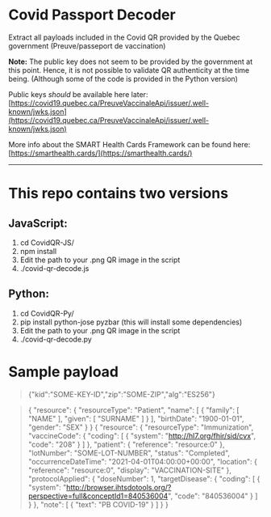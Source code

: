 # Covid Passport Decoder #

Extract all payloads included in the Covid QR provided by the Quebec government (Preuve/passeport de vaccination) 

**Note:** The public key does not seem to be provided by the government at this point.
Hence, it is not possible to validate QR authenticity at the time being. (Although some of the code is provided in the Python version)

Public keys *should* be available here later: 
[https://covid19.quebec.ca/PreuveVaccinaleApi/issuer/.well-known/jwks.json](https://covid19.quebec.ca/PreuveVaccinaleApi/issuer/.well-known/jwks.json)

More info about the SMART Health Cards Framework can be found here:
[https://smarthealth.cards/](https://smarthealth.cards/)

---

# This repo contains two versions #
## JavaScript: ##
1. cd CovidQR-JS/
2. npm install
3. Edit the path to your .png QR image in the script
4. ./covid-qr-decode.js


## Python: ##
1. cd CovidQR-Py/
2. pip install python-jose pyzbar (this will install some dependencies)
3. Edit the path to your .png QR image in the script
4. ./covid-qr-decode.py

# Sample payload #
> {"kid":"SOME-KEY-ID","zip":"SOME-ZIP","alg":"ES256"}

>{
  "resource": {
    "resourceType": "Patient",
    "name": [
      {
        "family": [
          "NAME"
        ],
        "given": [
          "SURNAME"
        ]
      }
    ],
    "birthDate": "1900-01-01",
    "gender": "SEX"
  }
}
{
  "resource": {
    "resourceType": "Immunization",
    "vaccineCode": {
      "coding": [
        {
          "system": "http://hl7.org/fhir/sid/cvx",
          "code": "208"
        }
      ]
    },
    "patient": {
      "reference": "resource:0"
    },
    "lotNumber": "SOME-LOT-NUMBER",
    "status": "Completed",
    "occurrenceDateTime": "2021-04-01T04:00:00+00:00",
    "location": {
      "reference": "resource:0",
      "display": "VACCINATION-SITE"
    },
    "protocolApplied": {
      "doseNumber": 1,
      "targetDisease": {
        "coding": [
          {
            "system": "http://browser.ihtsdotools.org/?perspective=full&conceptId1=840536004",
            "code": "840536004"
          }
        ]
      }
    },
    "note": [
      {
        "text": "PB COVID-19"
      }
    ]
  }
}



